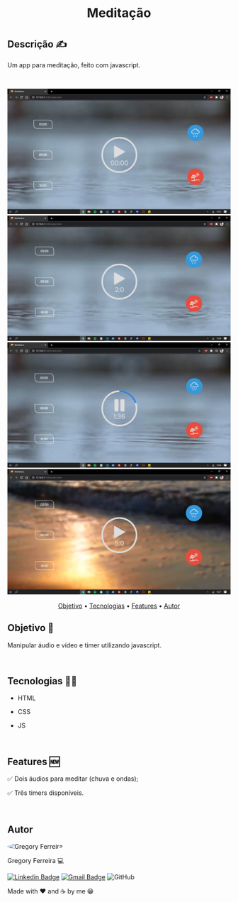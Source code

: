 <h1 align="center">Meditação<h1>

## Descrição ✍️

<p>
  Um app para meditação, feito com javascript.
</p>
&nbsp;

<p align="center">
  <img src="./assets/screen/screen1.JPG">
  <img src="./assets/screen/screen2.JPG">
  <img src="./assets/screen/screen3.JPG">
  <img src="./assets/screen/screen4.JPG">
</p>

<p align="center">
 <a href="#objetivo">Objetivo</a> •
 <a href="#tecnologias">Tecnologias</a> •
 <a href="#features">Features</a> •
 <a href="#autor">Autor</a>
</p>

## Objetivo 🚀
<p id="objetivo">
  Manipular áudio e vídeo e timer utilizando javascript.
</p>

&nbsp;
## Tecnologias 👩‍💻
<p id="tecnologias">
 
 - HTML
 &nbsp;

 - CSS
 &nbsp;

 - JS

&nbsp;
## Features 🆕
<p id="features">
  ✅ Dois áudios para meditar (chuva e ondas);
  &nbsp;

  ✅ Três timers disponíveis.
</p>

&nbsp;
## Autor
<a style="text-decoration: none;" href="https://github.com/olagregs">
  <img width="100px" style="border-radius: 50%;"src="https://avatars1.githubusercontent.com/u/69690037?s=460&u=27ec559b232470dbaaaff89fcb7768e5ff950bfe&v=4" alt="Gregory Ferreira">
  <p>Gregory Ferreira 💻</p>
</a>

[![Linkedin Badge](https://img.shields.io/badge/-Gregory-blue?style=flat-square&logo=Linkedin&logoColor=white&link=https://www.linkedin.com/in/gregory-lucena-2450751b4/)](https://www.linkedin.com/in/gregory-lucena/)
[![Gmail Badge](https://img.shields.io/badge/-gregoryflucena@gmail.com-c14438?style=flat-square&logo=Gmail&logoColor=white&link=mailto:gregoryflucena@gmail.com)](mailto:gregoryflucena@gmail.com)
![GitHub](https://img.shields.io/github/license/olagregs/themes?style=flat-square)

<p>Made with ❤️ and ☕ by me 😁</p>

&nbsp;